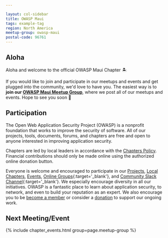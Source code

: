 ```yaml
---

layout: col-sidebar
title: OWASP Maui
tags: example-tag
region: North America
meetup-group: owasp-maui
postal-code: 96761
---
```


## Aloha
Aloha and welcome to the official OWASP Maui Chapter 🏝️

If you would like to join and participate in our meetups and events and get plugged into the community, we'd love to have you. The easiest way is to **join our [OWASP Maui Meetup Group](https://www.meetup.com/owasp-maui/)**, where we post all of our meetups and events. Hope to see you soon 🤙

## Participation
The Open Web Application Security Project (OWASP) is a nonprofit foundation that works to improve the security of software. All of our projects, tools, documents, forums, and chapters are free and open to anyone interested in improving application security. 

Chapters are led by local leaders in accordance with the [Chapters Policy](/www-policy/operational/chapters). Financial contributions should only be made online using the authorized online donation button. 

Everyone is welcome and encouraged to participate in our [Projects](/projects/), [Local Chapters](/chapters/), [Events](/events/), [Online Groups](https://groups.google.com/a/owasp.com/){:target='_blank'}, and [Community Slack Channel](https://owasp.slack.com/){:target='_blank'}. We especially encourage diversity in all our initiatives. OWASP is a fantastic place to learn about application security, to network, and even to build your reputation as an expert. We also encourage you to be [become a member](/membership/) or consider a [donation](/donate/) to support our ongoing work.

Next Meeting/Event <!-- You should keep this section as it will populate your meetup events -->
---------------------
{% include chapter_events.html group=page.meetup-group %}

